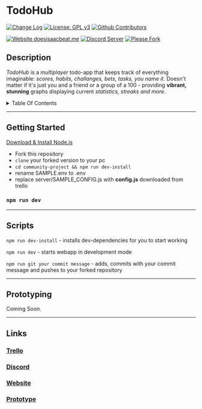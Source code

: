 # TodoHub
[![Change Log](https://img.shields.io/github/package-json/v/rbrtbrnschn/community-project?color=success)](CHANGELOG.md)
[![License: GPL v3](https://img.shields.io/badge/License-GPLv3-blue.svg)](https://www.gnu.org/licenses/gpl-3.0)
[![Github Contributors](https://img.shields.io/github/contributors/rbrtbrnschn/community-project)](#)

[![Website doesisaacbeat.me](https://img.shields.io/website?down_color=red&down_message=down&up_color=success&up_message=up&url=https%3A%2F%2Fdoesisaacbeat.me)](https://doesisaacbeat.me/)
[![Discord Server](https://img.shields.io/discord/675237870532821003)](https://discord.gg/q2wRePf)
[![Please Fork](https://img.shields.io/badge/Please-Fork-success)](#)
## Description
_TodoHub_ is a _multiplayer_ todo-app that keeps track of everything imaginable: _scores, habits, challanges, bets, tasks, you name it_. Doesn't matter if it's just you and a friend or a group of a 100 - providing **vibrant, stunning** graphs displaying current _statistics, streaks and more_.


<details><summary>Table Of Contents</summary>
<p>

##### [Getting Started](#getting-started)
#### [Scripts](#scripts)
##### [Links](#links)
##### [Prototyping](#prototype-container)

</p>
</details>

---

## <a name="getting-started"></a>Getting Started
[Download & Install Node.js](https://nodejs.org/en/download/) 
- Fork this repository
- `clone` your forked version to your pc
- `cd community-project && npm run dev-install `
- rename SAMPLE.env to .env
- replace server/SAMPLE_CONFIG.js with **config.js** downloaded from trello
### ``` npm run dev ```

---

## <a name="scripts"></a>Scripts
`npm run dev-install` - installs dev-dependencies for you to start working

`npm run dev` - starts webapp in development mode

`npm run git your commit message` - adds, commits with your commit message and pushes to your forked repository

---

## <a name="prototype-container"></a>Prototyping

Coming Soon.

---

## <a name="links"></a>Links
### [Trello](https://trello.com/b/ce4JUEZA/community-project)
### [Discord](https://discord.gg/q2wRePf)
### [Website](https://doesisaacbeat.me)
### [Prototype](https://www.figma.com/file/mXqsvBsQVDgU1VI9daZhi3/Community-Project?node-id=0%)
